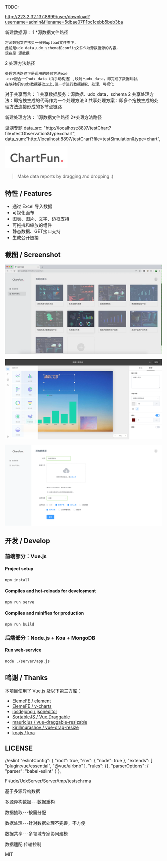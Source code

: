 TODO:

 http://223.2.32.137:8899/user/download?username=admin&filename=5dbae07f11bc1cebb5beb3ba

新建数据源：
  1 *源数据文件路径

    将源数据文件拷贝一份到upload文件夹下，
    此前是udx_data,udx_schema和config文件作为源数据源的内容，
    现在是 源数据
  
  2 处理方法路径

    处理方法路径下是调用的映射方法exe
    .exe配合一个udx_data（由手动构造）,映射出udx_data，即完成了数据映射，
    在映射好的udx数据基础之上,进一步进行数据抽取、处理、可视化


对于共享而言：
  1 共享数据服务：源数据，udx_data，schema
  2 共享处理方法：即拖拽生成的代码作为一个处理方法
  3 共享处理方案：即多个拖拽生成的处理方法连接形成的多节点链路

新建处理方法：
  1源数据文件路径
  2*处理方法路径


巢湖专题
data_src:  "http://localhost:8897/testChart?file=testObservation&type=chart",
      data_sum:"http://localhost:8897/testChart?file=testSimulation&type=chart",




<img src="./public/chartfun.png" width="200"></img>

> Make data reports by dragging and dropping :)

## 特性 / Features

* 通过 Excel 导入数据
* 可视化画布
* 图表、图片、文字、边框支持
* 可拖拽和缩放的组件
* 静态数据、GET接口支持
* 生成公开链接

## 截图 / Screenshot

![image-1](./screenshot/1.png)

![image-2](./screenshot/2.png)

![image-3](./screenshot/3.png)

## 开发 / Develop

### 前端部分：Vue.js

#### Project setup

```
npm install
```

#### Compiles and hot-reloads for development

```
npm run serve
```

#### Compiles and minifies for production

```
npm run build
```

### 后端部分：Node.js + Koa + MongoDB

#### Run web-service

```
node ./server/app.js
```



## 鸣谢 / Thanks

本项目使用了 Vue.js 及以下第三方库：

* [ElemeFE / element](https://github.com/ElemeFE/element)
* [ElemeFE / v-charts](https://github.com/ElemeFE/v-charts)
* [josdejong / jsoneditor](https://github.com/josdejong/jsoneditor)
* [SortableJS / Vue.Draggable](https://github.com/SortableJS/Vue.Draggable)
* [mauricius / vue-draggable-resizable](https://github.com/mauricius/vue-draggable-resizable)
* [kirillmurashov / vue-drag-resize](https://github.com/kirillmurashov/vue-drag-resize)
* [koajs / koa](https://github.com/koajs/koa)

## LICENSE

//eslint
 "eslintConfig": {
    "root": true,
    "env": {
      "node": true
    },
    "extends": [
      "plugin:vue/essential",
      "@vue/airbnb"
    ],
    "rules": {},
    "parserOptions": {
      "parser": "babel-eslint"
    }
  },


F:/udx/UdxServer/Server/tmp/testschema


基于多源异构数据

多源异构数据---数据重构

数据抽取---按需分配

数据处理---针对数据处理不完善，不方便

数据共享---多领域专家协同建模


数据适配
传输控制

MIT



